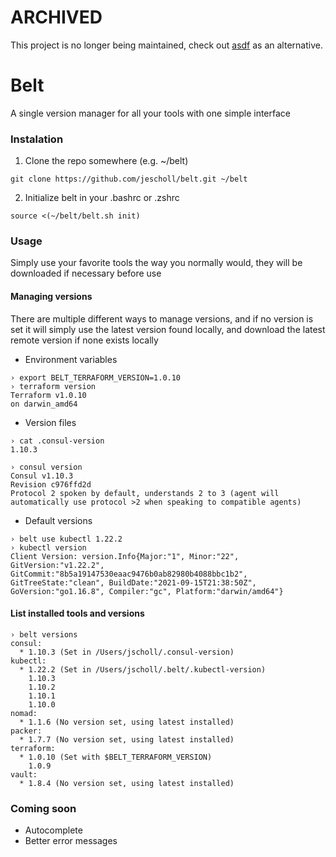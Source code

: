 # ARCHIVED
This project is no longer being maintained, check out [asdf](https://asdf-vm.com/) as an alternative.

# Belt
A single version manager for all your tools with one simple interface

### Instalation

1. Clone the repo somewhere (e.g. ~/belt)
```
git clone https://github.com/jescholl/belt.git ~/belt
```
2. Initialize belt in your .bashrc or .zshrc
```
source <(~/belt/belt.sh init)
```

### Usage

Simply use your favorite tools the way you normally would, they will be downloaded if necessary before use

#### Managing versions

There are multiple different ways to manage versions, and if no version is set it will simply use the latest version found locally, and download the latest remote version if none exists locally

* Environment variables
```
› export BELT_TERRAFORM_VERSION=1.0.10
› terraform version
Terraform v1.0.10
on darwin_amd64
```

* Version files
```
› cat .consul-version
1.10.3

› consul version
Consul v1.10.3
Revision c976ffd2d
Protocol 2 spoken by default, understands 2 to 3 (agent will automatically use protocol >2 when speaking to compatible agents)
```

* Default versions
```
› belt use kubectl 1.22.2
› kubectl version
Client Version: version.Info{Major:"1", Minor:"22", GitVersion:"v1.22.2", GitCommit:"8b5a19147530eaac9476b0ab82980b4088bbc1b2", GitTreeState:"clean", BuildDate:"2021-09-15T21:38:50Z", GoVersion:"go1.16.8", Compiler:"gc", Platform:"darwin/amd64"}
```

#### List installed tools and versions

```
› belt versions
consul:
  * 1.10.3 (Set in /Users/jscholl/.consul-version)
kubectl:
  * 1.22.2 (Set in /Users/jscholl/.belt/.kubectl-version)
    1.10.3
    1.10.2
    1.10.1
    1.10.0
nomad:
  * 1.1.6 (No version set, using latest installed)
packer:
  * 1.7.7 (No version set, using latest installed)
terraform:
  * 1.0.10 (Set with $BELT_TERRAFORM_VERSION)
    1.0.9
vault:
  * 1.8.4 (No version set, using latest installed)
```


### Coming soon

* Autocomplete
* Better error messages
